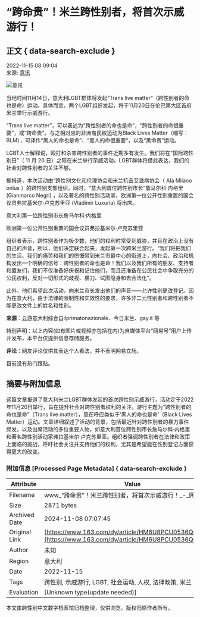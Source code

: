 # “跨命贵”！米兰跨性别者，将首次示威游行！

## 正文 { data-search-exclude }


2022-11-15 08:09:04  
来源: [意讯](https://www.163.com/dy/media/T1603789734752.html)

![意讯](https://nimg.ws.126.net/?url=http://dingyue.ws.126.net/2021/0910/e3d29ad4p00qz6ix0000hc0004g004gc.png&thumbnail=160y160&quality=80&type=jpg)

当地时间11月14日，意大利LGBT群体将发起“Trans live matter”（跨性别者的命也是命）运动。具体而言，两个LGBT组织发起，将于11月20日在伦巴第大区首府米兰举行示威游行。

“Trans live matter”，可以表述为“跨性别者的命也是命”，“跨性别者的命很重要”，或“跨命贵”。与之相对应的非洲裔民权运动为Black Lives Matter（缩写：BLM），可译作“黑人的命也是命”、“黑人的命很重要“，以及“黑命贵”运动。

LGBT人士解释说，殴打和杀害跨性别者的事件近期多有发生。我们将在“国际跨性别日”（ 11 月 20 日）之际在米兰举行示威活动。LGBT群体将借此表达，我们的社会对跨性别者的关注不够。

据报道，本次活动由“跨性别文化和伦理协会和米兰抗击艾滋病协会（ Ala Milano onlus ）的跨性别支部组织。同时，“意大利首位跨性别市长”詹马尔科·内格里 (Gianmarco Negri) ，以及著名的跨性别活动家、欧洲第一位公开性别重置的国会议员弗拉基米尔·卢克苏里亚 (Vladimir Luxuria) 将出席。

意大利第一位跨性别市长詹马尔科·内格里

欧洲第一位公开性别重置的国会议员弗拉基米尔·卢克苏里亚

组织者表示，跨性别者作为极少数，他们的权利时常受到威胁，并且在政治上没有自己的声音，所以，他们决定联合起来，发起第一次跨米兰游行。“我们将把我们的生活、我们的痛苦和我们的愤慨带到米兰市最中心的街道上，向社会、政治和机构发出一个明确的信号：跨性别者的命也是命！我们以及我们所有的朋友、支持者和盟友们，我们不仅准备好庆祝和记住他们，而且还准备在公民社会中争取充分的公民权利，反对一切形式的歧视、暴力、试图隐身和去合法化”。

此外，他们希望此次活动，向米兰市长发出他们的声音——允许性别更改登记。因为在意大利，由于法律的限制性和实效性的要求，许多非二元性别者和跨性别者不能更改文件上的姓名和性别。

**来源**：云游意大利综合自ilprimatonazionale、今日米兰、gay.it 等

特别声明：以上内容(如有图片或视频亦包括在内)为自媒体平台“网易号”用户上传并发布，本平台仅提供信息存储服务。  

**评论**：网友评论仅供其表达个人看法，并不表明网易立场。  

目前没有热门跟贴。

## 摘要与附加信息

<!-- tcd_abstract -->
这篇文章报道了意大利米兰LGBT群体发起的首次跨性别示威游行，活动定于2022年11月20日举行，旨在提升社会对跨性别者权利的关注。游行主题为“跨性别者的命也是命”（Trans live matter），意在呼应类似于‘黑人的命也是命’（Black Lives Matter）运动。文章详细叙述了活动的背景，包括最近针对跨性别者的暴力事件频发，以及出席活动的多位重要人物，如意大利首位跨性别市长詹马尔科·内格里和著名跨性别活动家弗拉基米尔·卢克苏里亚。组织者强调跨性别者在法律和政策上面临的挑战，呼吁社会关注并支持他们的权利，尤其是希望能在性别登记方面获得更大的改变。
<!-- tcd_abstract_end -->

### 附加信息 [Processed Page Metadata] { data-search-exclude }

| Attribute       | Value                                  |
|-----------------|----------------------------------------|
| Filename        | www_“跨命贵”！米兰跨性别者，将首次示威游行！_-_网易.md                             |
| Size            | 2871 bytes                           |
| Archived Date   | 2024-11-08 07:07:45                             |
| Original Link   | [https://www.163.com/dy/article/HM6U8PCU0536QGL3.html](https://www.163.com/dy/article/HM6U8PCU0536QGL3.html)                       |
| Author          | 未知                               |
| Region          | 意大利                               |
| Date            | 2022-11-15                                 |
| Tags            | 跨性别, 示威游行, LGBT, 社会运动, 人权, 法律政策, 米兰                                 |
| Evaluation            | [Unknown type(update needed)]                                 |
<!-- tcd_table_end -->

本文由跨性别中文数字档案馆归档整理，仅供浏览。版权归原作者所有。
